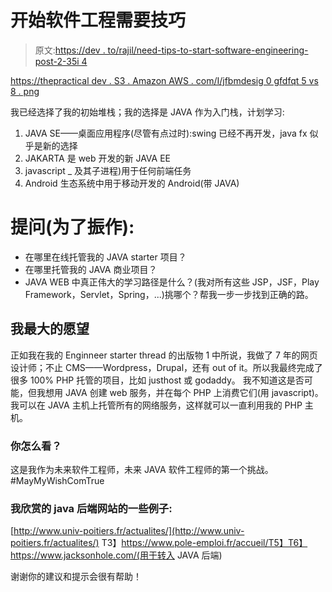# 开始软件工程需要技巧

> 原文:[https://dev . to/rajil/need-tips-to-start-software-engineering-post-2-35i 4](https://dev.to/rajil/need-tips-to-start-software-engineering-post-2-35i4)

[https://thepractical dev . S3 . Amazon AWS . com/I/jfbmdesig 0 gfdfqt 5 vs 8 . png](https://thepracticaldev.s3.amazonaws.com/i/jfbmdesig0gfdfqt5vs8.png)

我已经选择了我的初始堆栈；我的选择是 JAVA 作为入门栈，计划学习:

1.  JAVA SE——桌面应用程序(尽管有点过时):swing 已经不再开发，java fx 似乎是新的选择
2.  JAKARTA 是 web 开发的新 JAVA EE
3.  javascript _ 及其子进程)用于任何前端任务
4.  Android 生态系统中用于移动开发的 Android(带 JAVA)

# 提问(为了振作):

*   在哪里在线托管我的 JAVA starter 项目？
*   在哪里托管我的 JAVA 商业项目？
*   JAVA WEB 中真正伟大的学习路径是什么？(我对所有这些 JSP，JSF，Play Framework，Servlet，Spring，...)挑哪个？帮我一步一步找到正确的路。

## 我最大的愿望

正如我在我的 Enginneer starter thread 的出版物 1 中所说，我做了 7 年的网页设计师；不止 CMS——Wordpress，Drupal，还有 out of it。所以我最终完成了很多 100% PHP 托管的项目，比如 justhost 或 godaddy。
我不知道这是否可能，但我想用 JAVA 创建 web 服务，并在每个 PHP 上消费它们(用 javascript)。我可以在 JAVA 主机上托管所有的网络服务，这样就可以一直利用我的 PHP 主机。

### 你怎么看？

这是我作为未来软件工程师，未来 JAVA 软件工程师的第一个挑战。#MayMyWishComTrue

### 我欣赏的 java 后端网站的一些例子:

[http://www.univ-poitiers.fr/actualites/](http://www.univ-poitiers.fr/actualites/)
T3】https://www.pole-emploi.fr/accueil/T5】T6】https://www.jacksonhole.com/(用于转入 JAVA 后端)

谢谢你的建议和提示会很有帮助！